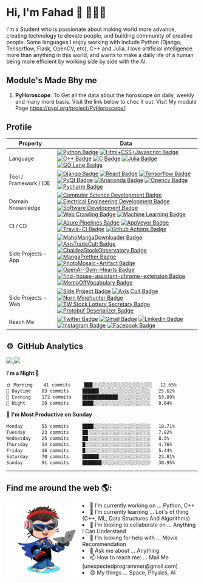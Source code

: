 # Hi, I'm Fahad 👋 👨🏻‍💻

I'm a Student who is passionate about making world more advance, creating technology to elevate people, and building community of creative people. Some languages I enjoy working with include Python (Django, Tensorflow, Flask, OpenCV, etc), C++ and Julia. I love artificial intelligence more than anything in this world, and wants to make a daily life of a human being more efficient by working side by side with the AI.

## Module's Made Bhy me
1. <strong>PyHoroscope</strong>: To Get all the data about the horoscope on daily,  weekly and many more basis. Visit the link below to chec it out.
Visit My module Page https://pypi.org/project/PyHoroscope/.

## Profile
Property                 | Data  
-------------------------|------
Language                 | [![Python Badge](https://img.shields.io/badge/-Python-3776AB?style=flat&logo=Python&logoColor=white)](https://github.com/search?l=Python&q=user%3Afahad-programmer&type=Repositories) [![Html+CSS+Javascript Badge](https://img.shields.io/badge/-Javascript-F7DF1E?style=flat&logo=Javascript&logoColor=white)](https://github.com/search?l=JavaScript&q=user%3Azmcx16&type=Repositories) [![C++ Badge](https://img.shields.io/badge/-C%20plus%20plus-00599C?style=flat&logo=C%2B%2B&logoColor=white)](https://github.com/search?q=user%3Azmcx16&type=Repositories) [![C Badge](https://img.shields.io/badge/-C-A8B9CC?style=flat&logo=C&logoColor=white)](https://github.com/search?q=user%3Azmcx16&type=Repositories)  [![Julia Badge](https://img.shields.io/badge/-Julia-blueviolet?style=flat&logo=julia&logoColor=white)](https://github.com/search?l=C%23&q=user%3Azmcx16&type=Repositories) [![GO Lang Badge](https://img.shields.io/badge/-GO_Lang-72C8D8?style=flat&logo=go&logoColor=white)](https://github.com/search?l=C%23&q=user%3Azmcx16&type=Repositories) 
Tool / Framework / IDE    | [![Django Badge](https://img.shields.io/badge/-Django-033829?style=flat&logo=django&logoColor=white)](https://github.com/zmcx16/MangaPrettier) [![React Badge](https://img.shields.io/badge/-React-61DAFB?style=flat&logo=Electron&logoColor=white)](https://github.com/zmcx16/AxisCult) [![Tensorflow Badge](https://img.shields.io/badge/-Tensorflow-F1B534?style=flat&logo=tensorflow&logoColor=white)](https://github.com/search?q=user%3Azmcx16&type=Repositories) [![PyQt Badge](https://img.shields.io/badge/-PyQt-41CD52?style=flat&logo=Qt&logoColor=white)](https://github.com/zmcx16/AxisTradeCult) [![Anaconda Badge](https://img.shields.io/badge/-Anaconda-46A267?style=flat&logo=anaconda&logoColor=white)](https://github.com/search?q=user%3Azmcx16&type=Repositories) [![Opencv Badge](https://img.shields.io/badge/-OpenCV-051DF0?style=flat&logo=python&logoColor=white)](https://github.com/search?q=user%3Azmcx16&type=Repositories)  [![Pycharm Badge](https://img.shields.io/badge/-Pycharm-24D38C?style=flat&logo=pycharm&logoColor=white)](https://github.com/search?q=user%3Azmcx16&type=Repositories) 
Domain Knownledge        | [![Computer Science Development Badge](https://img.shields.io/badge/-Computer%20Science-FAB040?style=flat&logoColor=white)](https://github.com/search?q=user%3Azmcx16&type=Repositories) [![Electrical Engineering Development Badge](https://img.shields.io/badge/-Electrical%20Engineering-4C8CBF?style=flat&logoColor=white)](https://github.com/search?q=user%3Azmcx16&type=Repositories) [![Software Development Badge](https://img.shields.io/badge/-Software%20Development-FF6600?style=flat&logoColor=white)](https://github.com/search?q=user%3Azmcx16&type=Repositories) [![Web Crawling Badge](https://img.shields.io/badge/-Web%20Crawling-036CB5?style=flat&logoColor=white)](https://project.zmcx16.moe/?page=mahomangadownloader) [![Machine Learning Badge](https://img.shields.io/badge/-Machine%20Learning-01D277?style=flat&logoColor=white)](https://github.com/zmcx16/AxisTradeCult)
CI / CD                  | [![Azure Pipelines Badge](https://img.shields.io/badge/-Azure%20Pipelines-2560E0?style=flat&logo=Azure-Pipelines&logoColor=white)](https://github.com/search?q=user%3Azmcx16&type=Repositories) [![AppVeyor Badge](https://img.shields.io/badge/-AppVeyor-00B3E0?style=flat&logo=AppVeyor&logoColor=white)](https://github.com/zmcx16/MemoOffVocabulary) [![Travis-CI Badge](https://img.shields.io/badge/-Travis%20CI-3EAAAF?style=flat&logo=Travis-CI&logoColor=white)](https://github.com/zmcx16/MangaPrettier) [![Github Actions Badge](https://img.shields.io/badge/-Github%20Actions-2088FF?style=flat&logo=Github-Actions&logoColor=white)](https://github.com/zmcx16/zmcx16)
Side Projects - App <img width=200/> | [![MahoMangaDownloader Badge](https://img.shields.io/badge/-MahoMangaDownloader-lightskyblue?style=flat&logoColor=white)](https://project.zmcx16.moe/?page=mahomangadownloader) [![AxisTradeCult Badge](https://img.shields.io/badge/-AxisTradeCult-darkorange?style=flat&logoColor=white)](https://github.com/zmcx16/AxisTradeCult) [![ChaldeaStockObservatory Badge](https://img.shields.io/badge/-ChaldeaStockObservatory-lightsteelblue?style=flat&logoColor=white)](https://github.com/zmcx16/ChaldeaStockObservatory) [![MangaPrettier Badge](https://img.shields.io/badge/-MangaPrettier-orange?style=flat&logoColor=white)](https://github.com/zmcx16/MangaPrettier) [![PhotoMosaic-Artifact Badge](https://img.shields.io/badge/-PhotoMosaic%20Artifact-deepskyblue?style=flat&logoColor=white)](https://github.com/zmcx16/PhotoMosaic-Artifact) [![OpenAI-Gym-Hearts Badge](https://img.shields.io/badge/-OpenAI%20Gym%20Hearts-darkslateblue?style=flat&logoColor=white)](https://github.com/zmcx16/OpenAI-Gym-Hearts) [![find-house-assistant-chrome-extension Badge](https://img.shields.io/badge/-find%20house%20assistant%20chrome%20extension-yellowgreen?style=flat&logoColor=white)](https://github.com/zmcx16/find-house-assistant-chrome-extension) [![MemoOffVocabulary Badge](https://img.shields.io/badge/-MemoOffVocabulary-magenta?style=flat&logoColor=white)](https://github.com/zmcx16/MemoOffVocabulary)   
Side Projects - Web      | [![Side Project Badge](https://img.shields.io/badge/-Bouygo-00fa9a?style=flat&logoColor=white)](https://github.com/fahad-programmer/) [![Axis Cult Badge](https://img.shields.io/badge/-Axis%20Cult-00eeff?style=flat&logoColor=white)](https://axiscult.zmcx16.moe/) [![Norn Minehunter Badge](https://img.shields.io/badge/-Norn%20Minehunter-gold?style=flat&logoColor=white)](https://norn-minehunter.zmcx16.moe/) [![TW Stock Lottery Secretary Badge](https://img.shields.io/badge/-TW%20Stock%20Lottery%20Secretary-3b5998?style=flat&logoColor=white)](https://www.facebook.com/%E8%82%A1%E7%A5%A8%E6%8A%BD%E7%B1%A4%E5%B0%8F%E7%A7%98%E6%9B%B8-115560563215006/) [![Protobuf Deserializer Badge](https://img.shields.io/badge/-Protobuf%20Deserializer-red?style=flat&logoColor=white)](https://protobuf-deserializer.zmcx16.moe/)
Reach Me                 | [![Twitter Badge](https://img.shields.io/badge/-imranakbaroff-00acee?style=flat&logo=twitter&logoColor=white)](https://twitter.com/imranakbaroff) [![Gmail Badge](https://img.shields.io/badge/-infotainer04-e54448?style=flat&logo=Gmail&logoColor=white)](mailto:infotainer04@gmail.com) [![Linkedin Badge](https://img.shields.io/badge/-imranakbarofficial-blue?style=flat&logo=Linkedin&logoColor=white)](https://www.linkedin.com/in/imranakbarofficial/) [![Instagram Badge](https://img.shields.io/badge/-unknown.domination-ff69b4?style=flat&logo=instagram&logoColor=white)](https://www.instagram.com/unknown.domination/) [![Facebook Badge](https://img.shields.io/badge/-imranakbar-00c6ff?style=flat&logo=facebook&logoColor=white)](https://www.facebook.com/imranakbarofficial/)

## ⚙️ &nbsp;GitHub Analytics


<a href="https://github.com/fahad-programmer">
  <img height="180em" src="https://github-readme-stats-eight-theta.vercel.app/api?username=fahad-programmer&show_icons=true&theme=algolia&include_all_commits=true&count_private=true"/>
  <img height="180em" src="https://github-readme-stats-eight-theta.vercel.app/api/top-langs/?username=fahad-programmer&layout=compact&langs_count=8&theme=algolia"/>
</a>


<!--START_SECTION:waka-->
**I'm a Night 🦉** 

```text
🌞 Morning    41 commits     ███░░░░░░░░░░░░░░░░░░░░░░   12.65% 
🌆 Daytime    83 commits     ██████░░░░░░░░░░░░░░░░░░░   25.62% 
🌃 Evening    172 commits    █████████████░░░░░░░░░░░░   53.09% 
🌙 Night      28 commits     ████░░░░░░░░░░░░░░░░░░░░░   8.64%

```
📅 **I'm Most Productive on Sunday** 

```text
Monday       55 commits     ████░░░░░░░░░░░░░░░░░░░░░   18.71% 
Tuesday      23 commits     ██░░░░░░░░░░░░░░░░░░░░░░░   7.82% 
Wednesday    25 commits     ██░░░░░░░░░░░░░░░░░░░░░░░   8.5% 
Thursday     14 commits     █░░░░░░░░░░░░░░░░░░░░░░░░   4.76% 
Friday       16 commits     █░░░░░░░░░░░░░░░░░░░░░░░░   5.44% 
Saturday     70 commits     ██████░░░░░░░░░░░░░░░░░░░   23.81% 
Sunday       91 commits     ███████░░░░░░░░░░░░░░░░░░   30.95%

```



<!--END_SECTION:waka-->
---

## Find me around the web 🌎:

<img src="https://github.com/imran-prog/imran-prog/blob/main/my-octocat-1608989195961.png" alt="banner that says Imran Akbar - software engineer, artificial lover & web developer alongside a cartoon illustration of a developer" align="left" width="200px">
<div>
  <span><li>🔭 I’m currently working on ... Python, C++</li></span>
<span><li>🌱 I’m currently learning ... Lot's of thing (C++, ML, Data Structures And Algorithms)</li></span>
<span><li>👯 I’m looking to collaborate on ... Anything I Can Understand</li></span>
<span><li>🤔 I’m looking for help with ... Movie Recommendation</li></span>
<span><li>💬 Ask me about ... Anything</li></span>
<span><li>📫 How to reach me: ... Mail Me (unexpectedprogrammer@gmail.com)</li></span>
<span><li>😄 My things ... Space, Physics, AI</li></span>
</div>

